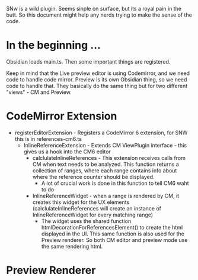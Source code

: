 SNw is a wild plugin. Seems sinple on surface, but its a royal pain in the butt. So this document might help any nerds trying to make the sense of the code.

# In the beginning ...
Obsidian loads main.ts. Then some important things are registered.

Keep in mind that the Live preview editor is using Codemirror, and we need code to handle code mirror. Preview is its own Obsidian thing, so we need code to handle that. They basically do the same thing but for two different "views" - CM and Preview.

# CodeMirror Extension

- registerEditorExtension - Registers a CodeMirror 6 extension, for SNW this is in references-cm6.ts 
  - InlineReferenceExtension - Extends CM ViewPlugin interface - this gives us a hook into the CM6 editor
    - calclulateInlineReferences - This extension receives calls from CM when text needs to be analyzed. This function returns a collection of ranges, where each range contains info about where the reference counter should be displayed.
       - A lot of crucial work is done in this function to tell CM6 waht to do
    - InlineReferenceWidget - when a range is rendered by CM, it creates this widget for the UX elements (calclulateInlineReferences will create an instance of InlineReferenceWidget for every matching range)
      - The widget uses the shared function htmlDecorationForReferencesElement() to create the html displayed in the UI. This same function is also used for the Preview renderer. So both CM editor and preview mode use the same rendering html.

# Preview Renderer



